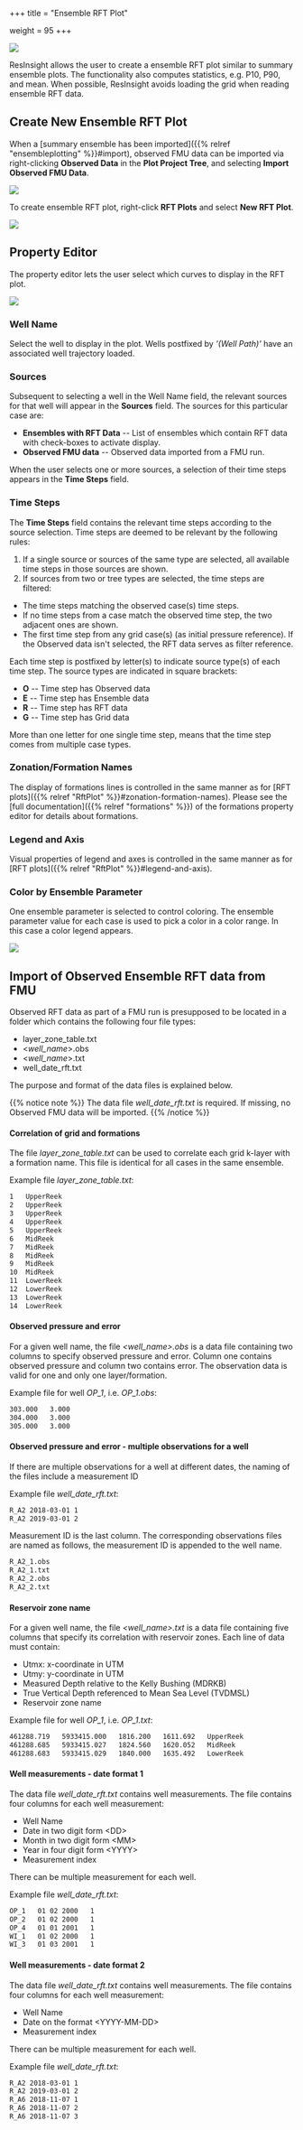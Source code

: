 +++
title = "Ensemble RFT Plot"

weight = 95
+++

![](/images/plot-window/EnsembleRftPlot.png)

ResInsight allows the user to create a ensemble RFT plot similar to summary ensemble plots. 
The functionality also computes statistics, e.g. P10, P90, and mean.
When possible, ResInsight avoids loading the grid when reading ensemble RFT data.

## Create New Ensemble RFT Plot

When a [summary ensemble has been imported]({{% relref "ensembleplotting" %}}#import),
observed FMU data can be imported via right-clicking **Observed Data** in the **Plot Project Tree**, 
and selecting **Import Observed FMU Data**.

![](/images/plot-window/EnsembleRftImportObservedData.png)

To create ensemble RFT plot, right-click **RFT Plots** and select **New RFT Plot**.

![](/images/plot-window/EnsembleRftNewRftPlot.png)




## Property Editor
The property editor lets the user select which curves to display in the RFT plot.

![](/images/plot-window/EnsembleRftPlotPropertyEditor.png)

### Well Name
Select the well to display in the plot. Wells postfixed by _'(Well Path)'_ have an associated well trajectory loaded.

### Sources
Subsequent to selecting a well in the Well Name field, the relevant sources for that well will appear in the **Sources** field. The sources for this particular case are: 

- **Ensembles with RFT Data** -- List of ensembles which contain RFT data with check-boxes to activate display.
- **Observed FMU data** -- Observed data imported from a FMU run.

When the user selects one or more sources, a selection of their time steps appears in the **Time Steps** field.

### Time Steps
The **Time Steps** field contains the relevant time steps according to the source selection. Time steps are deemed to be relevant by the following rules:

1. If a single source or sources of the same type are selected, all available time steps in those sources are shown.
2. If sources from two or tree types are selected, the time steps are filtered: 
  - The time steps matching the observed case(s) time steps.
  - If no time steps from a case match the observed time step, the two adjacent ones are shown.
  - The first time step from any grid case(s) (as initial pressure reference).
If the Observed data isn't selected, the RFT data serves as filter reference. 

Each time step is postfixed by letter(s) to indicate source type(s) of each time step. The source types are indicated in square brackets:

- **O** -- Time step has Observed data
- **E** -- Time step has Ensemble data
- **R** -- Time step has RFT data
- **G** -- Time step has Grid data

More than one letter for one single time step, means that the time step comes from multiple case types.

### Zonation/Formation Names
The display of formations lines is controlled in the same manner as for [RFT plots]({{% relref "RftPlot" %}}#zonation-formation-names).
Please see the [full documentation]({{% relref "formations" %}}) of the formations property editor for details about formations.

### Legend and Axis
Visual properties of legend and axes is controlled in the same manner as for [RFT plots]({{% relref "RftPlot" %}}#legend-and-axis).

### Color by Ensemble Parameter
One ensemble parameter is selected to control coloring. The ensemble parameter value for each case is used to pick a color in a color range. In this case a color legend appears.


![](/images/plot-window/EnsembleRftPlotColors.png)


## Import of Observed Ensemble RFT data from FMU  
Observed RFT data as part of a FMU run is presupposed to be located in a folder which contains the following four file types: 

- layer_zone_table.txt
- \<*well_name*>.obs 
- \<*well_name*>.txt
- well_date_rft.txt

The purpose and format of the data files is explained below.

{{% notice note %}}
  The data file *well_date_rft.txt* is required. If missing, no Observed FMU data will be imported.
{{% /notice %}}




#### Correlation of grid and formations

The file *layer_zone_table.txt* can be used to correlate each grid k-layer with a formation name. 
This file is identical for all cases in the same ensemble.

Example file *layer_zone_table.txt*:
```txt
1   UpperReek
2   UpperReek
3   UpperReek
4   UpperReek
5   UpperReek
6   MidReek
7   MidReek
8   MidReek
9   MidReek
10  MidReek
11  LowerReek
12  LowerReek
13  LowerReek
14  LowerReek
```

#### Observed pressure and error
For a given well name, the file *\<well_name>.obs* is a data file containing two columns to specify observed pressure and error. 
Column one contains observed pressure and column two contains error. The observation data is valid for one and only one layer/formation.

Example file  for well *OP_1*, i.e. *OP_1.obs*:
```txt
303.000   3.000
304.000   3.000
305.000   3.000
```

#### Observed pressure and error - multiple observations for a well
If there are multiple observations for a well at different dates, the naming of the files include a measurement ID

Example file *well_date_rft.txt*:
```txt
R_A2 2018-03-01 1
R_A2 2019-03-01 2
```

Measurement ID is the last column. The corresponding observations files are named as follows, the measurement ID is appended to the well name.
```txt
R_A2_1.obs
R_A2_1.txt
R_A2_2.obs
R_A2_2.txt
```

#### Reservoir zone name
For a given well name, the file *\<well_name>.txt* is a data file containing five columns that specify its correlation with reservoir zones. 
Each line of data must contain:

- Utmx: x-coordinate in UTM
- Utmy: y-coordinate in UTM
- Measured Depth relative to the Kelly Bushing (MDRKB) 
- True Vertical Depth referenced to Mean Sea Level (TVDMSL) 
- Reservoir zone name

Example file for well *OP_1*, i.e. *OP_1.txt*:
```txt
461288.719   5933415.000   1816.200   1611.692   UpperReek
461288.685   5933415.027   1824.560   1620.052   MidReek
461288.683   5933415.029   1840.000   1635.492   LowerReek
```

#### Well measurements - date format 1
The data file *well_date_rft.txt* contains well measurements. The file contains four columns for each well measurement:

- Well Name
- Date in two digit form \<DD>
- Month in two digit form \<MM> 
- Year in four digit form \<YYYY>
- Measurement index

There can be multiple measurement for each well.

Example file *well_date_rft.txt*:
```txt
OP_1   01 02 2000   1
OP_2   01 02 2000   1
OP_4   01 01 2001   1
WI_1   01 02 2000   1
WI_3   01 03 2001   1
```

#### Well measurements - date format 2
The data file *well_date_rft.txt* contains well measurements. The file contains four columns for each well measurement:

- Well Name
- Date on the format \<YYYY-MM-DD>
- Measurement index

There can be multiple measurement for each well.

Example file *well_date_rft.txt*:
```txt
R_A2 2018-03-01 1
R_A2 2019-03-01 2
R_A6 2018-11-07 1
R_A6 2018-11-07 2
R_A6 2018-11-07 3
```
